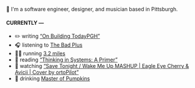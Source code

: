 👋 I'm a software engineer, designer, and musician based in Pittsburgh.

#### CURRENTLY —

* ✏️ writing [“On Building TodayPGH”](https://amoscato.com/journal/on-building-todaypgh/)
* 🎧 listening to [The Bad Plus](https://www.last.fm/music/The+Bad+Plus/_/Guilty)
* 🏃‍♂️ running [3.2 miles](https://www.strava.com/activities/4928651651)
* 📘 reading [“Thinking in Systems: A Primer”](https://www.goodreads.com/book/show/18891716-thinking-in-systems)
* 🍿 watching [“Save Tonight &#x2F; Wake Me Up MASHUP | Eagle Eye Cherry &amp; Avicii | Cover by ortoPilot”](https://youtu.be/n-8VWGxN6yI)
* 🍺 drinking [Master of Pumpkins](https://untappd.com/user/namoscato/checkin/954066263)
